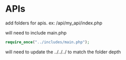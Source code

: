 # APIs

add folders for apis.
ex: /api/my_api/index.php

will need to include main.php

```php
require_once("../includes/main.php");
```

will need to update the ../../../ to match the folder depth
